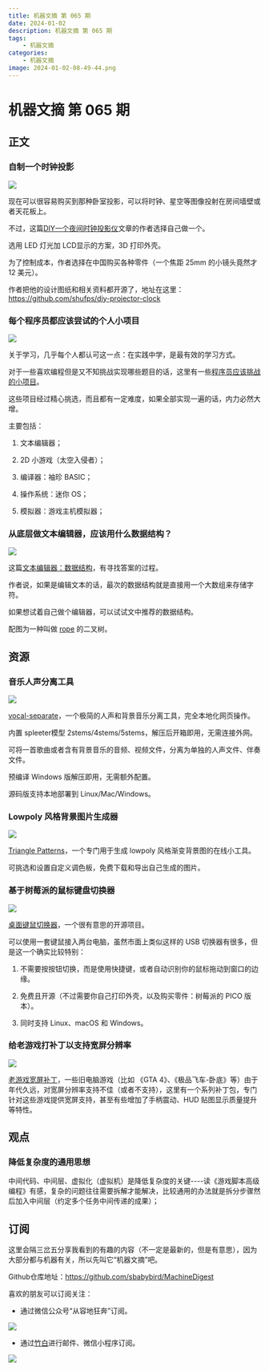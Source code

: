 ```yaml
---
title: 机器文摘 第 065 期
date: 2024-01-02
description: 机器文摘 第 065 期
tags: 
    - 机器文摘
categories:
    - 机器文摘
image: 2024-01-02-08-49-44.png
---
```

# 机器文摘 第 065 期

## 正文
### 自制一个时钟投影
![](2024-01-02-08-48-29.png)

现在可以很容易购买到那种卧室投影，可以将时钟、星空等图像投射在房间墙壁或者天花板上。

不过，这篇[DIY一个夜间时钟投影仪](https://microengineer.eu/2018/05/01/diy-night-clock-projector/)文章的作者选择自己做一个。

选用 LED 灯光加 LCD显示的方案，3D 打印外壳。

为了控制成本，作者选择在中国购买各种零件（一个焦距 25mm 的小镜头竟然才 12 美元）。

作者把他的设计图纸和相关资料都开源了，地址在这里：https://github.com/shufps/diy-projector-clock

### 每个程序员都应该尝试的个人小项目
![](2024-01-02-08-48-50.png)

关于学习，几乎每个人都认可这一点：在实践中学，是最有效的学习方式。

对于一些喜欢编程但是又不知挑战实现哪些题目的话，这里有一些[程序员应该挑战的小项目](https://austinhenley.com/blog/challengingprojects.html)。

这些项目经过精心挑选，而且都有一定难度，如果全部实现一遍的话，内力必然大增。

主要包括：

1. 文本编辑器；
   
2. 2D 小游戏（太空入侵者）；
   
3. 编译器：袖珍 BASIC；
   
4. 操作系统：迷你 OS；
   
5. 模拟器：游戏主机模拟器；

### 从底层做文本编辑器，应该用什么数据结构？
![](2024-01-02-08-49-03.png)

这篇[文本编辑器：数据结构](https://www.averylaird.com/programming/the%20text%20editor/2017/09/30/the-piece-table.html)，有寻找答案的过程。

作者说，如果是编辑文本的话，最次的数据结构就是直接用一个大数组来存储字符。

如果想试着自己做个编辑器，可以试试文中推荐的数据结构。

配图为一种叫做 [rope](https://en.wikipedia.org/wiki/Rope_%28data_structure%29) 的二叉树。 ​​​

## 资源
### 音乐人声分离工具
![](2024-01-02-08-49-22.png)

[vocal-separate](https://github.com/jianchang512/vocal-separate)，一个极简的人声和背景音乐分离工具，完全本地化网页操作。

内置 spleeter模型 2stems/4stems/5stems，解压后开箱即用，无需连接外网。

可将一首歌曲或者含有背景音乐的音频、视频文件，分离为单独的人声文件、伴奏文件。

预编译 Windows 版解压即用，无需额外配置。

源码版支持本地部署到 Linux/Mac/Windows。

### Lowpoly 风格背景图片生成器
![](2024-01-02-08-49-34.png)

[Triangle Patterns](https://sinqi.tools/triangle)，一个专门用于生成 lowpoly 风格渐变背景图的在线小工具。

可挑选和设置自定义调色板，免费下载和导出自己生成的图片。 ​​​

### 基于树莓派的鼠标键盘切换器
![](2024-01-02-08-49-44.png)

[桌面键鼠切换器](https://github.com/hrvach/deskhop)，一个很有意思的开源项目。

可以使用一套键鼠接入两台电脑，虽然市面上类似这样的 USB 切换器有很多，但是这一个确实比较特别：

1. 不需要按按钮切换，而是使用快捷键，或者自动识别你的鼠标拖动到窗口的边缘。

2. 免费且开源（不过需要你自己打印外壳，以及购买零件：树莓派的 PICO 版本）。

3. 同时支持 Linux、macOS 和 Windows。

### 给老游戏打补丁以支持宽屏分辨率
![](2024-01-02-08-50-04.png)

[老游戏宽屏补丁](https://thirteenag.github.io/wfp#nfsuc)，一些旧电脑游戏（比如 《GTA 4》、《极品飞车-卧底》等）由于年代久远，对宽屏分辨率支持不佳（或者不支持），这里有一个系列补丁包，专门针对这些游戏提供宽屏支持，甚至有些增加了手柄震动、HUD 贴图显示质量提升等特性。 ​​​

## 观点
### 降低复杂度的通用思想
中间代码、中间层、虚拟化（虚拟机）是降低复杂度的关键----读《游戏脚本高级编程》有感，复杂的问题往往需要拆解才能解决，比较通用的办法就是拆分步骤然后加入中间层（约定多个任务中间传递的成果）；

## 订阅
这里会隔三岔五分享我看到的有趣的内容（不一定是最新的，但是有意思），因为大部分都与机器有关，所以先叫它“机器文摘”吧。

Github仓库地址：https://github.com/sbabybird/MachineDigest

喜欢的朋友可以订阅关注：

- 通过微信公众号“从容地狂奔”订阅。

![](../weixin.jpg)

- 通过[竹白](https://zhubai.love/)进行邮件、微信小程序订阅。

![](../zhubai.jpg)